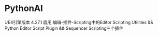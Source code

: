 # PythonAI
UE4引擎版本
  4.27.1
启用 编辑-插件-Scripting中的Editor Scripting Utilities && Python Editor Script Plugin && Sequencer Scripting三个插件
